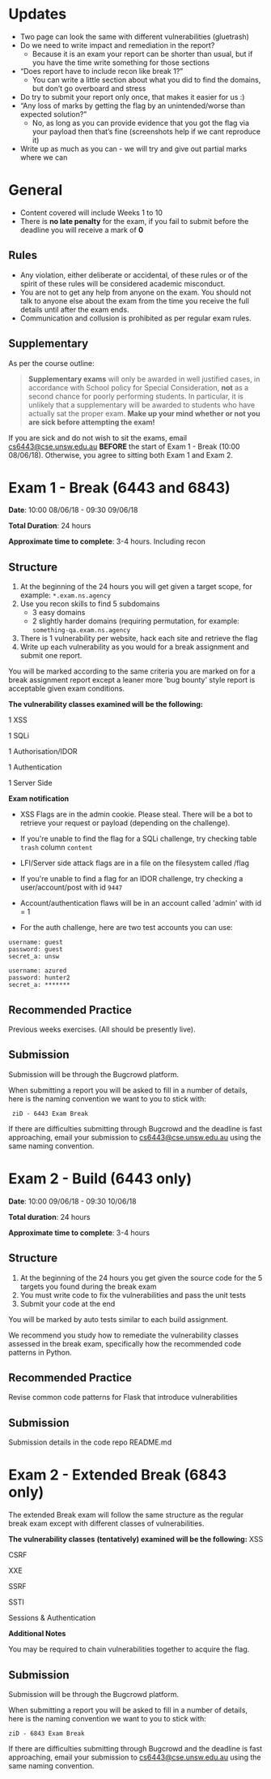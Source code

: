 # Updates

- Two page can look the same with different vulnerabilities (gluetrash)
- Do we need to write impact and remediation in the report? 
  - Because it is an exam your report can be shorter than usual, but if you have the time write something for those sections
- “Does report have to include recon like break 1?”
  - You can write a little section about what you did to find the domains, but don’t go overboard and stress
- Do try to submit your report only once, that makes it easier for us :)
- “Any loss of marks by getting the flag by an unintended/worse than expected solution?”
  - No, as long as you can provide evidence that you got the flag via your payload then that’s fine (screenshots help if we cant reproduce it)
- Write up as much as you can - we will try and give out partial marks where we can

# General
- Content covered will include Weeks 1 to 10
- There is **no late penalty** for the exam, if you fail to submit before the deadline you will receive a mark of **0**

## Rules
- Any violation, either deliberate or accidental, of these rules or of the spirit of these rules will be considered academic misconduct.
- You are not to get any help from anyone on the exam. You should not talk to anyone else about the exam from the time you receive the full details until after the exam ends.
- Communication and collusion is prohibited as per regular exam rules.

## Supplementary

As per the course outline:

> **Supplementary exams** will only be awarded in well justified cases, in accordance with School policy for Special Consideration, **not** as a second chance for poorly performing students. In particular, it is unlikely that a supplementary will be awarded to students who have actually sat the proper exam. **Make up your mind whether or not you are sick before attempting the exam!**

If you are sick and do not wish to sit the exams, email [cs6443@cse.unsw.edu.au](mailto:cs6443@cse.unsw.edu.au) **BEFORE** the start of Exam 1 - Break (10:00 08/06/18). Otherwise, you agree to sitting both Exam 1 and Exam 2.

# Exam 1 - Break (6443 and 6843)

**Date**: 10:00 08/06/18 - 09:30 09/06/18

**Total Duration**: 24 hours

**Approximate time to complete**: 3-4 hours. Including recon

## Structure
1. At the beginning of the 24 hours you will get given a target scope, for example: `*.exam.ns.agency`
2. Use you recon skills to find 5 subdomains
    - 3 easy domains
    - 2 slightly harder domains (requiring permutation, for example: `something-qa.exam.ns.agency`
3. There is 1 vulnerability per website, hack each site and retrieve the flag
4. Write up each vulnerability as you would for a break assignment and submit one report.

You will be marked according to the same criteria you are marked on for a break assignment report except a leaner more 'bug bounty' style report is acceptable given exam conditions.

**The vulnerability classes examined will be the following:**

1 XSS

1 SQLi

1 Authorisation/IDOR

1 Authentication

1 Server Side
 
**Exam notification**

- XSS Flags are in the admin cookie. Please steal. There will be a bot to retrieve your request or payload (depending on the challenge).
- If you're unable to find the flag for a SQLi challenge, try checking table `trash` column `content`
- LFI/Server side attack flags are in a file on the filesystem called /flag
- If you're unable to find a flag for an IDOR challenge, try checking a user/account/post with id `9447`
- Account/authentication flaws will be in an account called 'admin' with id = 1

- For the auth challenge, here are two test accounts you can use:
```
username: guest
password: guest
secret_a: unsw
```
```
username: azured
password: hunter2
secret_a: *******
```

## Recommended Practice

Previous weeks exercises. (All should be presently live). 

## Submission

Submission will be through the Bugcrowd platform.
 
When submitting a report you will be asked to fill in a number of details, here is the naming convention we want to you to stick with:

` ziD - 6443 Exam Break`

If there are difficulties submitting through Bugcrowd and the deadline is fast approaching, email your submission to [cs6443@cse.unsw.edu.au](mailto:cs6443@cse.unsw.edu.au) using the same naming convention.

# Exam 2 - Build (6443 only)

**Date**: 10:00 09/06/18 - 09:30 10/06/18

**Total duration**: 24 hours

**Approximate time to complete**: 3-4 hours

## Structure
1. At the beginning of the 24 hours you get given the source code for the 5 targets you found during the break exam
2. You must write code to fix the vulnerabilities and pass the unit tests
3. Submit your code at the end

You will be marked by auto tests similar to each build assignment.
 
We recommend you study how to remediate the vulnerability classes assessed in the break exam, specifically how the recommended code patterns in Python.

## Recommended Practice

Revise common code patterns for Flask that introduce vulnerabilities

## Submission

Submission details in the code repo README.md

# Exam 2 - Extended Break (6843 only)

The extended Break exam will follow the same structure as the regular break exam except with different classes of vulnerabilities.
 
**The vulnerability classes** **(tentatively) examined will be the following:**
XSS

CSRF

XXE

SSRF

SSTI

Sessions & Authentication
 
**Additional Notes**

You may be required to chain vulnerabilities together to acquire the flag.

## Submission

Submission will be through the Bugcrowd platform.
 
When submitting a report you will be asked to fill in a number of details, here is the naming convention we want to you to stick with:

`ziD - 6843 Exam Break`
 
If there are difficulties submitting through Bugcrowd and the deadline is fast approaching, email your submission to [cs6443@cse.unsw.edu.au](mailto:cs6443@cse.unsw.edu.au) using the same naming convention.
